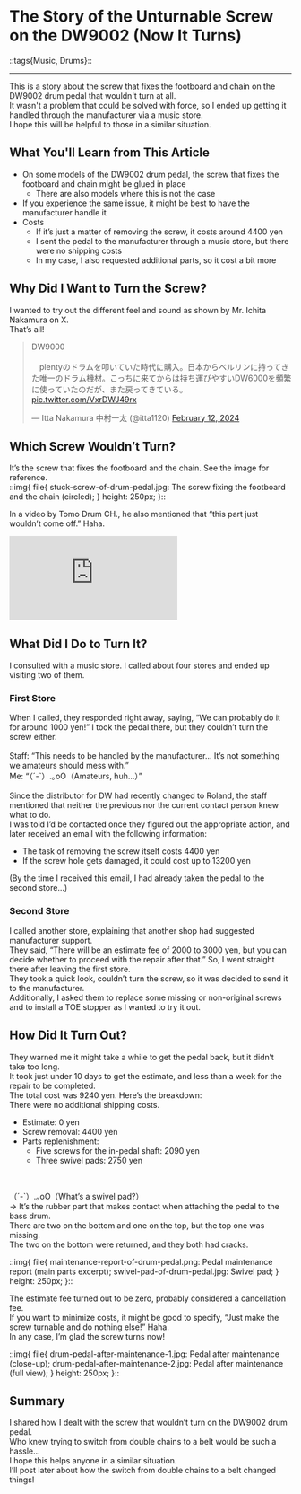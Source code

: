 # The Story of the Unturnable Screw on the DW9002 (Now It Turns)
::tags{Music, Drums}::

---

This is a story about the screw that fixes the footboard and chain on the DW9002 drum pedal that wouldn't turn at all.  
It wasn't a problem that could be solved with force, so I ended up getting it handled through the manufacturer via a music store.  
I hope this will be helpful to those in a similar situation.

## What You'll Learn from This Article
- On some models of the DW9002 drum pedal, the screw that fixes the footboard and chain might be glued in place
    - There are also models where this is not the case
- If you experience the same issue, it might be best to have the manufacturer handle it
- Costs
    - If it’s just a matter of removing the screw, it costs around 4400 yen
    - I sent the pedal to the manufacturer through a music store, but there were no shipping costs
    - In my case, I also requested additional parts, so it cost a bit more

## Why Did I Want to Turn the Screw?
I wanted to try out the different feel and sound as shown by Mr. Ichita Nakamura on X.  
That’s all!

<blockquote class="twitter-tweet"><p lang="ja" dir="ltr">DW9000<br><br>　plentyのドラムを叩いていた時代に購入。日本からベルリンに持ってきた唯一のドラム機材。こっちに来てからは持ち運びやすいDW6000を頻繁に使っていたのだが、また戻ってきている。 <a href="https://t.co/VxrDWJ49rx">pic.twitter.com/VxrDWJ49rx</a></p>&mdash; Itta Nakamura 中村一太 (@itta1120) <a href="https://twitter.com/itta1120/status/1756949315803873339?ref_src=twsrc%5Etfw">February 12, 2024</a></blockquote> <script async src="https://platform.twitter.com/widgets.js" charset="utf-8"></script>

## Which Screw Wouldn’t Turn?
It’s the screw that fixes the footboard and the chain. See the image for reference.  
::img{
    file{
        stuck-screw-of-drum-pedal.jpg: The screw fixing the footboard and the chain (circled);
    }
    height: 250px;
}::

In a video by Tomo Drum CH., he also mentioned that “this part just wouldn’t come off.” Haha.

<iframe src="https://www.youtube.com/embed/2KZwzuoUyY0?si=NMsJUuet698p5XM0&amp;start=330" title="YouTube video player" frameborder="0" allow="accelerometer; autoplay; clipboard-write; encrypted-media; gyroscope; picture-in-picture; web-share" referrerpolicy="strict-origin-when-cross-origin" allowfullscreen></iframe>

## What Did I Do to Turn It?
I consulted with a music store. I called about four stores and ended up visiting two of them.

### First Store
When I called, they responded right away, saying, “We can probably do it for around 1000 yen!” I took the pedal there, but they couldn’t turn the screw either.  
<br>
Staff: “This needs to be handled by the manufacturer... It’s not something we amateurs should mess with.”  
Me: “（´-`）.｡oO（Amateurs, huh...）”  
<br>
Since the distributor for DW had recently changed to Roland, the staff mentioned that neither the previous nor the current contact person knew what to do.  
I was told I’d be contacted once they figured out the appropriate action, and later received an email with the following information:
- The task of removing the screw itself costs 4400 yen
- If the screw hole gets damaged, it could cost up to 13200 yen

(By the time I received this email, I had already taken the pedal to the second store...)

### Second Store
I called another store, explaining that another shop had suggested manufacturer support.  
They said, “There will be an estimate fee of 2000 to 3000 yen, but you can decide whether to proceed with the repair after that.” So, I went straight there after leaving the first store.  
They took a quick look, couldn’t turn the screw, so it was decided to send it to the manufacturer.  
Additionally, I asked them to replace some missing or non-original screws and to install a TOE stopper as I wanted to try it out.

## How Did It Turn Out?
They warned me it might take a while to get the pedal back, but it didn’t take too long.  
It took just under 10 days to get the estimate, and less than a week for the repair to be completed.  
The total cost was 9240 yen. Here’s the breakdown:  
There were no additional shipping costs.

- Estimate: 0 yen
- Screw removal: 4400 yen
- Parts replenishment:
    - Five screws for the in-pedal shaft: 2090 yen
    - Three swivel pads: 2750 yen

<br>

（´-`）.｡oO（What’s a swivel pad?）  
→ It’s the rubber part that makes contact when attaching the pedal to the bass drum.  
There are two on the bottom and one on the top, but the top one was missing.  
The two on the bottom were returned, and they both had cracks.

::img{
    file{
        maintenance-report-of-drum-pedal.png: Pedal maintenance report (main parts excerpt);
        swivel-pad-of-drum-pedal.jpg: Swivel pad;
    }
    height: 250px;
}::

The estimate fee turned out to be zero, probably considered a cancellation fee.  
If you want to minimize costs, it might be good to specify, “Just make the screw turnable and do nothing else!” Haha.  
In any case, I’m glad the screw turns now!

::img{
    file{
        drum-pedal-after-maintenance-1.jpg: Pedal after maintenance (close-up);
        drum-pedal-after-maintenance-2.jpg: Pedal after maintenance (full view);
    }
    height: 250px;
}::

## Summary
I shared how I dealt with the screw that wouldn’t turn on the DW9002 drum pedal.  
Who knew trying to switch from double chains to a belt would be such a hassle...  
I hope this helps anyone in a similar situation.  
I’ll post later about how the switch from double chains to a belt changed things!